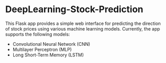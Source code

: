 # DeepLearning-Stock-Prediction

This Flask app provides a simple web interface for predicting the direction of stock prices using various machine learning models. Currently, the app supports the following models:

* Convolutional Neural Network (CNN)
* Multilayer Perceptron (MLP)
* Long Short-Term Memory (LSTM)

